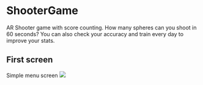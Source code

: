 # ShooterGame

AR Shooter game with score counting.
How many spheres can you shoot in 60 seconds?
You can also check your accuracy and train every day to improve your stats.

## First screen

Simple menu screen
![](https://github.com/annagogley/ShooterGame/blob/main/startScreen.PNG)
